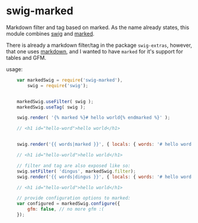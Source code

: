 swig-marked
===========

Markdown filter and tag based on marked. As the name already states, this module combines
[swig](https://github.com/paularmstrong/swig/) and [marked](https://github.com/chjj/marked).

There is already a markdown filter/tag in the package `swig-extras`, however, that one uses
[markdown](https://github.com/evilstreak/markdown-js), and I wanted to have `marked` for it's
support for tables and GFM.


usage:

```javascript
    var markedSwig = require('swig-marked'),
        swig = require('swig');


    markedSwig.useFilter( swig );
    markedSwig.useTag( swig );

    swig.render( '{% marked %}# hello world{% endmarked %}' );

    // <h1 id="hello-word">hello world</h1>


    swig.render('{{ words|marked }}', { locals: { words: '# hello word' } });

    // <h1 id="hello-world">hello world</h1>

    // filter and tag are also exposed like so:
    swig.setFilter( 'dingus', markedSwig.filter);
    swig.render('{{ words|dingus }}', { locals: { words: '# hello word' } });

    // <h1 id="hello-world">hello world</h1>

    // provide configuration options to marked:
    var configured = markedSwig.configure({
        gfm: false, // no more gfm :(
    });

```
